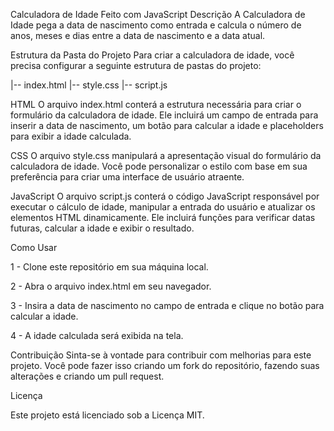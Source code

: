 Calculadora de Idade Feito com JavaScript
Descrição
A Calculadora de Idade pega a data de nascimento como entrada e calcula o número de anos, meses e dias entre a data de nascimento e a data atual.

Estrutura da Pasta do Projeto
Para criar a calculadora de idade, você precisa configurar a seguinte estrutura de pastas do projeto:

|-- index.html
|-- style.css
|-- script.js

HTML
O arquivo index.html conterá a estrutura necessária para criar o formulário da calculadora de idade. Ele incluirá um campo de entrada para inserir a data de nascimento, um botão para calcular a idade e placeholders para exibir a idade calculada.

CSS
O arquivo style.css manipulará a apresentação visual do formulário da calculadora de idade. Você pode personalizar o estilo com base em sua preferência para criar uma interface de usuário atraente.

JavaScript
O arquivo script.js conterá o código JavaScript responsável por executar o cálculo de idade, manipular a entrada do usuário e atualizar os elementos HTML dinamicamente. Ele incluirá funções para verificar datas futuras, calcular a idade e exibir o resultado.

Como Usar

1 - Clone este repositório em sua máquina local.

2 - Abra o arquivo index.html em seu navegador.

3 - Insira a data de nascimento no campo de entrada e clique no botão para calcular a idade.

4 - A idade calculada será exibida na tela.

Contribuição
Sinta-se à vontade para contribuir com melhorias para este projeto. Você pode fazer isso criando um fork do repositório, fazendo suas alterações e criando um pull request.

Licença

Este projeto está licenciado sob a Licença MIT.
